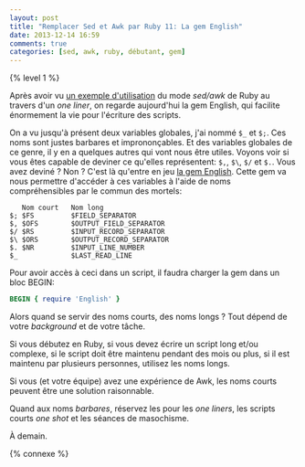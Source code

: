 ```yaml
---
layout: post
title: "Remplacer Sed et Awk par Ruby 11: La gem English"
date: 2013-12-14 16:59
comments: true
categories: [sed, awk, ruby, débutant, gem]
---
```


{% level 1 %}

Après avoir vu [un exemple d'utilisation](http://lkdjiin.github.io/blog/2013/12/12/remplacer-sed-et-awk-par-ruby-10-un-exemple-dutilisation/) du mode *sed/awk* de Ruby au travers
d'un *one liner*, on regarde aujourd'hui la gem English, qui facilite
énormement la
vie pour l'écriture des scripts.

<!-- more -->

On a vu jusqu'à présent deux variables globales, j'ai nommé `$_` et 
`$;`. Ces noms sont justes barbares et imprononçables. Et des variables
globales de ce genre, il y en a quelques autres qui vont nous être utiles.
Voyons voir si vous êtes capable de deviner ce qu'elles représentent:
`$,`, `$\`, `$/` et `$.`. Vous avez deviné ? Non ? C'est là qu'entre en
jeu [la gem English](http://ruby-doc.org/stdlib-2.0.0/libdoc/English/rdoc/English.html). Cette gem va nous permettre d'accéder à ces
variables à l'aide de noms compréhensibles par le commun des mortels:

       Nom court   Nom long
    $; $FS         $FIELD_SEPARATOR
    $, $OFS        $OUTPUT_FIELD_SEPARATOR 
    $/ $RS         $INPUT_RECORD_SEPARATOR
    $\ $ORS        $OUTPUT_RECORD_SEPARATOR
    $. $NR         $INPUT_LINE_NUMBER
    $_             $LAST_READ_LINE

Pour avoir accès à ceci dans un script, il faudra charger la gem dans
un bloc BEGIN:

``` ruby
BEGIN { require 'English' }
```

Alors quand se servir des noms courts, des noms longs ? Tout dépend de
votre *background* et de votre tâche.

Si vous débutez en Ruby, si vous devez écrire un script long et/ou complexe,
si le script doit être maintenu pendant des mois ou plus, si il est maintenu
par plusieurs personnes, utilisez les noms longs.

Si vous (et votre équipe) avez une expérience de Awk, les noms courts peuvent
être une solution raisonnable.

Quand aux noms *barbares*, réservez les pour les *one liners*, les scripts
courts *one shot* et les séances de masochisme.



<script id='fb33k8u'>(function(i){var f,s=document.getElementById(i);f=document.createElement('iframe');f.src='//api.flattr.com/button/view/?uid=lkdjiin&url='+encodeURIComponent(document.URL);f.title='Flattr';f.height=62;f.width=55;f.style.borderWidth=0;s.parentNode.insertBefore(f,s);})('fb33k8u');</script>

À demain.

{% connexe %}
